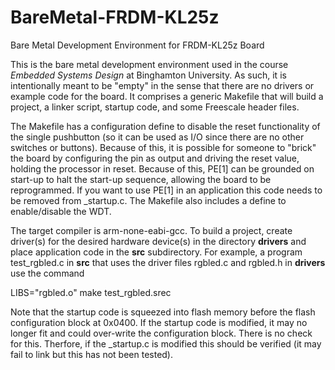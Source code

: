 # BareMetal-FRDM-KL25z
Bare Metal Development Environment for FRDM-KL25z Board


This is the bare metal development environment used in the course *Embedded Systems Design* at Binghamton University.  As such, it is intentionally meant to be "empty" in the sense that there are no drivers or example code for the board.  It comprises a generic Makefile that will build a project, a linker script, startup code, and some Freescale header files.  

The Makefile has a configuration define to disable the reset functionality of the single pushbutton (so it can be used as I/O since there are no other switches or buttons).  Because of this, it is possible for someone to "brick" the board by configuring the pin as output and driving the reset value, holding the processor in reset.  Because of this, PE[1] can be grounded on start-up to halt the start-up sequence, allowing the board to be reprogrammed.  If you want to use PE[1] in an application this code needs to be removed from _startup.c.  The Makefile also includes a define to enable/disable the WDT.

The target compiler is arm-none-eabi-gcc.  To build a project, create driver(s) for the desired hardware device(s) in the directory **drivers** and place application code in the **src** subdirectory.  For example, a program test_rgbled.c in **src** that uses the driver files rgbled.c and rgbled.h in **drivers** use the command

LIBS="rgbled.o" make test_rgbled.srec

Note that the startup code is squeezed into flash memory before the flash configuration block at 0x0400.  If the startup code is modified, it may no longer fit and could over-write the configuration block.  There is no check for this.  Therfore, if the _startup.c is modified this should be verified (it may fail to link but this has not been tested).

